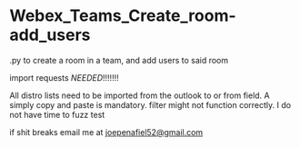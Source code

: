 # Webex_Teams_Create_room-add_users
.py to create a room in a team, and add users to said room


import requests 
*NEEDED*!!!!!!!


All distro lists need to be imported from the outlook to or from field. A simply copy and paste is mandatory.
filter might not function correctly. I do not have time to fuzz test



if shit breaks email me at joepenafiel52@gmail.com



